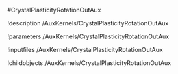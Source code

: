 <!-- MOOSE Object Documentation Stub: Remove this when content is added. -->
#CrystalPlasticityRotationOutAux

!description /AuxKernels/CrystalPlasticityRotationOutAux

!parameters /AuxKernels/CrystalPlasticityRotationOutAux

!inputfiles /AuxKernels/CrystalPlasticityRotationOutAux

!childobjects /AuxKernels/CrystalPlasticityRotationOutAux
